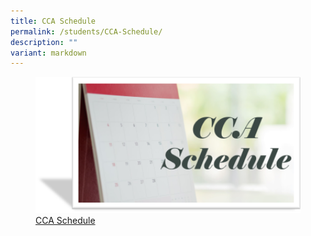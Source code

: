 ```yaml
---
title: CCA Schedule
permalink: /students/CCA-Schedule/
description: ""
variant: markdown
---
```

<figure><a href="/files/Students/2024_CCA_Schedule_and_Deployment_Sem2.pdf">
<img src="/images/Students/CCA%20Schedule.png" style="width:500px;">CCA Schedule</a></figure>
